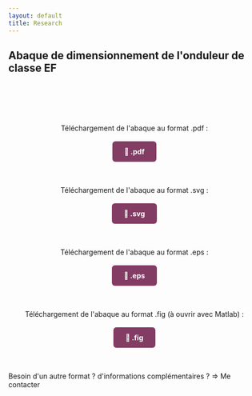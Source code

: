 ```yaml
---
layout: default
title: Research
---
```


## Abaque de dimensionnement de l'onduleur de classe EF

<br><br>
<br><br>

<div style="text-align: center">
   <p>Téléchargement de l'abaque au format .pdf :</p>
</div>


<div style="text-align: center; margin-bottom: 60px; margin-top: 30px;">
  <a href="/assets/pdf/chart_EF.pdf" download
     style="background-color: #833c64; color: white; padding: 12px 24px; border-radius: 6px; text-decoration: none; font-weight: bold;">
    📄 .pdf
  </a>
</div>

<div style="text-align: center">
   <p>Téléchargement de l'abaque au format .svg :</p>
</div>


<div style="text-align: center; margin-bottom: 60px; margin-top: 30px;">
  <a href="/assets/img/chart_EF.svg" download
     style="background-color: #833c64; color: white; padding: 12px 24px; border-radius: 6px; text-decoration: none; font-weight: bold;">
    📄 .svg
  </a>
</div>


<div style="text-align: center">
   <p>Téléchargement de l'abaque au format .eps :</p>
</div>


<div style="text-align: center; margin-bottom: 60px; margin-top: 30px;">
  <a href="/assets/img/chart_EF.eps" download
     style="background-color: #833c64; color: white; padding: 12px 24px; border-radius: 6px; text-decoration: none; font-weight: bold;">
    📄   .eps
  </a>
</div>



   <div style="text-align: center">
      <p>Téléchargement de l'abaque au format .fig (à ouvrir avec Matlab) :</p>
   </div>
<div style="text-align: center; margin-bottom: 60px; margin-top: 30px;">
  <a href="/assets/other/chart_EF.fig" download
     style="background-color: #833c64; color: white; padding: 12px 24px; border-radius: 6px; text-decoration: none; font-weight: bold;">
    📄 .fig
  </a>
</div>

<p>Besoin d'un autre format ? d'informations complémentaires ? => Me contacter</p>
